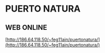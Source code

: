 # PUERTO NATURA
## WEB ONLINE
[http://186.64.118.50/~feg11ain/puertonatura/](http://186.64.118.50/~feg11ain/puertonatura/)